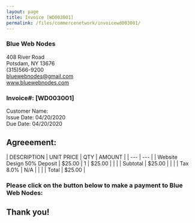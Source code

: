 ```yaml
---
layout: page
title: Invoice [WD003001]
permalink: /files/commercenetwork/invoicewd003001/
---
```


### Blue Web Nodes
408 River Road<br />
Potsdam, NY 13676<br />
(315)566-9200<br />
bluewebnodes@gmail.com<br />
www.bluewebnodes.com

### Invoice#: [WD003001]
Customer Name: <br />
Issue Date: 04/20/2020<br />
Due Date: 04/20/2020

## Agreeement: 
| DESCRIPTION | UNIT PRICE | QTY | AMOUNT |
| --- | --- |
| Website Design 50% Deposit | $25.00 | 1 | $25.00 |
|   |   | Subtotal | $25.00 |
|   |   | Tax 8.0% | N/A |
|   |   | Total | $25.00 |

### Please click on the button below to make a payment to Blue Web Nodes:



## Thank you!
